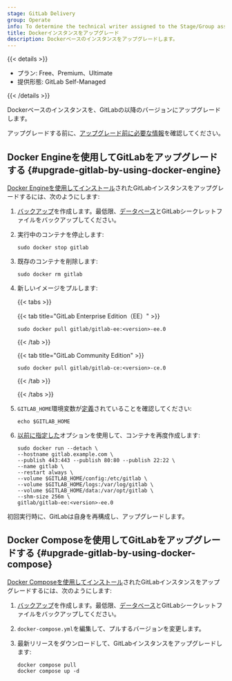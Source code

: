 ```yaml
---
stage: GitLab Delivery
group: Operate
info: To determine the technical writer assigned to the Stage/Group associated with this page, see https://handbook.gitlab.com/handbook/product/ux/technical-writing/#assignments
title: Dockerインスタンスをアップグレード
description: Dockerベースのインスタンスをアップグレードします。
---
```


{{< details >}}

- プラン: Free、Premium、Ultimate
- 提供形態: GitLab Self-Managed

{{< /details >}}

Dockerベースのインスタンスを、GitLabの以降のバージョンにアップグレードします。

アップグレードする前に、[アップグレード前に必要な情報](../plan_your_upgrade.md)を確認してください。

## Docker Engineを使用してGitLabをアップグレードする {#upgrade-gitlab-by-using-docker-engine}

[Docker Engineを使用してインストール](../../install/docker/installation.md#install-gitlab-by-using-docker-engine)されたGitLabインスタンスをアップグレードするには、次のようにします:

1. [バックアップ](../../install/docker/backup.md)を作成します。最低限、[データベース](../../install/docker/backup.md#create-a-database-backup)とGitLabシークレットファイルをバックアップしてください。

1. 実行中のコンテナを停止します:

   ```shell
   sudo docker stop gitlab
   ```

1. 既存のコンテナを削除します:

   ```shell
   sudo docker rm gitlab
   ```

1. 新しいイメージをプルします:

   {{< tabs >}}

   {{< tab title="GitLab Enterprise Edition（EE）" >}}

   ```shell
   sudo docker pull gitlab/gitlab-ee:<version>-ee.0
   ```

   {{< /tab >}}

   {{< tab title="GitLab Community Edition" >}}

   ```shell
   sudo docker pull gitlab/gitlab-ce:<version>-ce.0
   ```

   {{< /tab >}}

   {{< /tabs >}}

1. `GITLAB_HOME`環境変数が[定義](../../install/docker/installation.md#create-a-directory-for-the-volumes)されていることを確認してください:

   ```shell
   echo $GITLAB_HOME
   ```

1. [以前に指定した](../../install/docker/installation.md#install-gitlab-by-using-docker-engine)オプションを使用して、コンテナを再度作成します:

   ```shell
   sudo docker run --detach \
   --hostname gitlab.example.com \
   --publish 443:443 --publish 80:80 --publish 22:22 \
   --name gitlab \
   --restart always \
   --volume $GITLAB_HOME/config:/etc/gitlab \
   --volume $GITLAB_HOME/logs:/var/log/gitlab \
   --volume $GITLAB_HOME/data:/var/opt/gitlab \
   --shm-size 256m \
   gitlab/gitlab-ee:<version>-ee.0
   ```

初回実行時に、GitLabは自身を再構成し、アップグレードします。

## Docker Composeを使用してGitLabをアップグレードする {#upgrade-gitlab-by-using-docker-compose}

[Docker Composeを使用してインストール](../../install/docker/installation.md#install-gitlab-by-using-docker-compose)されたGitLabインスタンスをアップグレードするには、次のようにします:

1. [バックアップ](../../install/docker/backup.md)を作成します。最低限、[データベース](../../install/docker/backup.md#create-a-database-backup)とGitLabシークレットファイルをバックアップしてください。
1. `docker-compose.yml`を編集して、プルするバージョンを変更します。
1. 最新リリースをダウンロードして、GitLabインスタンスをアップグレードします:

   ```shell
   docker compose pull
   docker compose up -d
   ```
